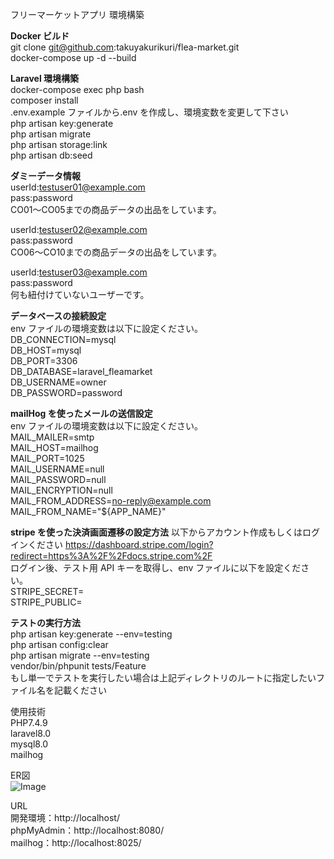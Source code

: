 フリーマーケットアプリ 環境構築  

**Docker ビルド**  
git clone git@github.com:takuyakurikuri/flea-market.git  
docker-compose up -d --build  

<!-- MySQLは、OSによって起動しない場合があるのでそれぞれのPCに合わせて docker-compose.ymlファイルを編集して下さい。 -->

**Laravel 環境構築**  
docker-compose exec php bash  
composer install  
.env.example ファイルから.env を作成し、環境変数を変更して下さい  
php artisan key:generate  
php artisan migrate  
php artisan storage:link  
php artisan db:seed  

**ダミーデータ情報**  
userId:testuser01@example.com  
pass:password  
CO01〜CO05までの商品データの出品をしています。

userId:testuser02@example.com  
pass:password  
CO06〜CO10までの商品データの出品をしています。

userId:testuser03@example.com  
pass:password  
何も紐付けていないユーザーです。

**データベースの接続設定**  
env ファイルの環境変数は以下に設定ください。  
DB_CONNECTION=mysql  
DB_HOST=mysql  
DB_PORT=3306  
DB_DATABASE=laravel_fleamarket  
DB_USERNAME=owner  
DB_PASSWORD=password

**mailHog を使ったメールの送信設定**  
env ファイルの環境変数は以下に設定ください。  
MAIL_MAILER=smtp  
MAIL_HOST=mailhog  
MAIL_PORT=1025  
MAIL_USERNAME=null  
MAIL_PASSWORD=null  
MAIL_ENCRYPTION=null  
MAIL_FROM_ADDRESS=no-reply@example.com  
MAIL_FROM_NAME="${APP_NAME}"  

**stripe を使った決済画面遷移の設定方法**
以下からアカウント作成もしくはログインください
https://dashboard.stripe.com/login?redirect=https%3A%2F%2Fdocs.stripe.com%2F  
ログイン後、テスト用 API キーを取得し、env ファイルに以下を設定ください。  
STRIPE_SECRET=  
STRIPE_PUBLIC=  

**テストの実行方法**  
php artisan key:generate --env=testing  
php artisan config:clear  
php artisan migrate --env=testing  
vendor/bin/phpunit tests/Feature  
もし単一でテストを実行したい場合は上記ディレクトリのルートに指定したいファイル名を記載ください  

使用技術  
PHP7.4.9  
laravel8.0  
mysql8.0  
mailhog

ER図  
![Image](https://github.com/user-attachments/assets/e114ef0e-3124-4640-9315-ec5df8353d35)

URL  
開発環境：http://localhost/  
phpMyAdmin：http://localhost:8080/  
mailhog：http://localhost:8025/  

